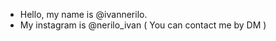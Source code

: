 - Hello, my name is @ivannerilo.
- My instagram is @nerilo_ivan ( You can contact me by DM )

<!---
ivannerilo/ivannerilo is a ✨ special ✨ repository because its `README.md` (this file) appears on your GitHub profile.
You can click the Preview link to take a look at your changes.
--->
